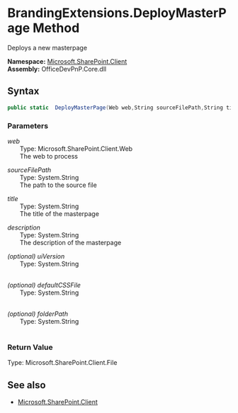 # BrandingExtensions.DeployMasterPage Method  
Deploys a new masterpage  

**Namespace:** [Microsoft.SharePoint.Client](Microsoft.SharePoint.Client.md)  
**Assembly:** OfficeDevPnP.Core.dll  
## Syntax
```C#
public static  DeployMasterPage(Web web,String sourceFilePath,String title,String description,String uiVersion,String defaultCSSFile,String folderPath)
```
### Parameters
*web*  
&emsp;&emsp;Type: Microsoft.SharePoint.Client.Web  
&emsp;&emsp;The web to process  
  
*sourceFilePath*  
&emsp;&emsp;Type: System.String  
&emsp;&emsp;The path to the source file  
  
*title*  
&emsp;&emsp;Type: System.String  
&emsp;&emsp;The title of the masterpage  
  
*description*  
&emsp;&emsp;Type: System.String  
&emsp;&emsp;The description of the masterpage  
  
*(optional) uiVersion*  
&emsp;&emsp;Type: System.String  
&emsp;&emsp;  
  
*(optional) defaultCSSFile*  
&emsp;&emsp;Type: System.String  
&emsp;&emsp;  
  
*(optional) folderPath*  
&emsp;&emsp;Type: System.String  
&emsp;&emsp;  
  
### Return Value
Type: Microsoft.SharePoint.Client.File  

## See also
- [Microsoft.SharePoint.Client](Microsoft.SharePoint.Client.md)
